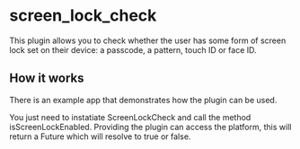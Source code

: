 # screen_lock_check

This plugin allows you to check whether the user has some form of screen lock set on their device: a passcode, a pattern, touch ID or face ID.

## How it works

There is an example app that demonstrates how the plugin can be used.

You just need to instatiate ScreenLockCheck and call the method isScreenLockEnabled. Providing the plugin can access the platform, this will return a Future which will resolve to true or false.
